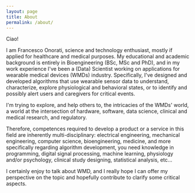 ```yaml
---
layout: page
title: About
permalink: /about/
---
```


Ciao!

I am Francesco Onorati, science and technology enthusiast, mostly if applied for healthcare and medical purposes.
My educational and academic background is entirely in Bioengineering (BSc, MSc and PhD), and in my work experience I\'ve been a (Data) Scientist working on applications for wearable medical devices (WMDs) industry. Specifically, I\'ve designed and developed algorithms that use wearable sensor data to understand, characterize, explore physiological and behavioral states, or to identify and possibly alert users and caregivers for critical events.

I\'m trying to explore, and help others to, the intricacies of the WMDs' world, a world at the intersection of hardware, software, data science, clinical and medical research, and regulatory.

Therefore, competences required to develop a product or a service in this field are inherently multi-disciplinary: electrical engineering, mechanical engineering, computer science, bioengineering, medicine, and more specifically regarding algorithm development, you need knowledge in programming, digital signal processing, machine learning, physiology and/or psychology, clinical study designing, statistical analysis, etc...

I certainly enjoy to talk about WMD, and I really hope I can offer my perspective on the topic and hopefully contribute to clarify some critical aspects.
